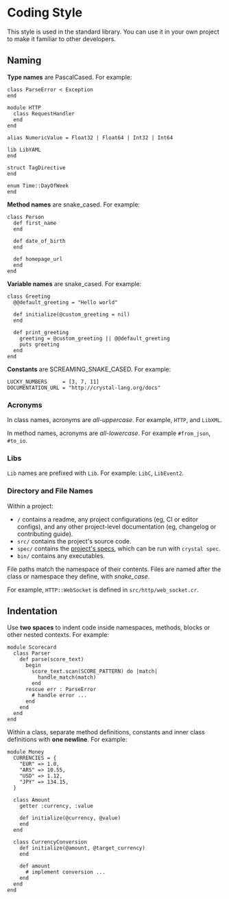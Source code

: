 # Coding Style

This style is used in the standard library. You can use it in your own project to make it familiar to other developers.

## Naming

**Type names** are PascalCased. For example:

```crystal
class ParseError < Exception
end

module HTTP
  class RequestHandler
  end
end

alias NumericValue = Float32 | Float64 | Int32 | Int64

lib LibYAML
end

struct TagDirective
end

enum Time::DayOfWeek
end
```

**Method names** are snake_cased. For example:

```crystal
class Person
  def first_name
  end

  def date_of_birth
  end

  def homepage_url
  end
end
```

**Variable names** are snake_cased. For example:

```crystal
class Greeting
  @@default_greeting = "Hello world"

  def initialize(@custom_greeting = nil)
  end

  def print_greeting
    greeting = @custom_greeting || @@default_greeting
    puts greeting
  end
end
```

**Constants** are SCREAMING_SNAKE_CASED. For example:

```crystal
LUCKY_NUMBERS     = [3, 7, 11]
DOCUMENTATION_URL = "http://crystal-lang.org/docs"
```

### Acronyms

In class names, acronyms are _all-uppercase_. For example, `HTTP`, and `LibXML`.

In method names, acronyms are _all-lowercase_. For example `#from_json`, `#to_io`.

### Libs

`Lib` names are prefixed with `Lib`. For example: `LibC`, `LibEvent2`.

### Directory and File Names

Within a project:

* `/` contains a readme, any project configurations (eg, CI or editor configs), and any other project-level documentation (eg, changelog or contributing guide).
* `src/` contains the project's source code.
* `spec/` contains the [project's specs](../guides/testing.md), which can be run with `crystal spec`.
* `bin/` contains any executables.

File paths match the namespace of their contents. Files are named after the class or namespace they define, with *snake_case*.

For example, `HTTP::WebSocket` is defined in `src/http/web_socket.cr`.

## Indentation

Use **two spaces** to indent code inside namespaces, methods, blocks or other nested contexts. For example:

```crystal
module Scorecard
  class Parser
    def parse(score_text)
      begin
        score_text.scan(SCORE_PATTERN) do |match|
          handle_match(match)
        end
      rescue err : ParseError
        # handle error ...
      end
    end
  end
end
```

Within a class, separate method definitions, constants and inner class definitions with **one newline**. For example:

```crystal
module Money
  CURRENCIES = {
    "EUR" => 1.0,
    "ARS" => 10.55,
    "USD" => 1.12,
    "JPY" => 134.15,
  }

  class Amount
    getter :currency, :value

    def initialize(@currency, @value)
    end
  end

  class CurrencyConversion
    def initialize(@amount, @target_currency)
    end

    def amount
      # implement conversion ...
    end
  end
end
```
